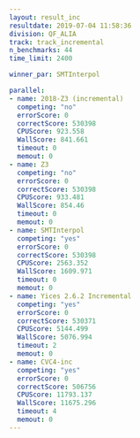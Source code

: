 ```yaml
---
layout: result_inc
resultdate: 2019-07-04 11:58:36
division: QF_ALIA
track: track_incremental
n_benchmarks: 44
time_limit: 2400

winner_par: SMTInterpol

parallel:
- name: 2018-Z3 (incremental)
  competing: "no"
  errorScore: 0
  correctScore: 530398
  CPUScore: 923.558
  WallScore: 841.661
  timeout: 0
  memout: 0
- name: Z3
  competing: "no"
  errorScore: 0
  correctScore: 530398
  CPUScore: 933.481
  WallScore: 854.46
  timeout: 0
  memout: 0
- name: SMTInterpol
  competing: "yes"
  errorScore: 0
  correctScore: 530398
  CPUScore: 2563.352
  WallScore: 1609.971
  timeout: 0
  memout: 0
- name: Yices 2.6.2 Incremental
  competing: "yes"
  errorScore: 0
  correctScore: 530371
  CPUScore: 5144.499
  WallScore: 5076.994
  timeout: 2
  memout: 0
- name: CVC4-inc
  competing: "yes"
  errorScore: 0
  correctScore: 506756
  CPUScore: 11793.137
  WallScore: 11675.296
  timeout: 4
  memout: 0
---
```

